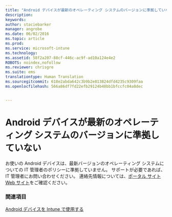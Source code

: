 ```yaml
---
title: "Android デバイスが最新のオペレーティング システムのバージョンに準拠していない | Microsoft Intune"
description: 
keywords: 
author: staciebarker
manager: angrobe
ms.date: 06/02/2016
ms.topic: article
ms.prod: 
ms.service: microsoft-intune
ms.technology: 
ms.assetid: 58f2a207-88cf-446c-ac9f-ad10a124e4e2
ROBOTS: noindex,nofollow
ms.reviewer: chrisgre
ms.suite: ems
translationtype: Human Translation
ms.sourcegitcommit: 618e2abda642c3b9b2e813824dfd4235c9309faa
ms.openlocfilehash: 566a86df7fd22efb29124b48bb1bfccfc04a8dec


---
```


# Android デバイスが最新のオペレーティング システムのバージョンに準拠していない

お使いの Android デバイスは、最新バージョンのオペレーティング システムについての IT 管理者のポリシーに準拠していません。 サポートが必要であれば、IT 管理者にお問い合わせください。 連絡先情報については、[ポータル サイト Web サイト](http://portal.manage.microsoft.com)をご確認ください。


### 関連項目
[Android デバイスを Intune で使用する](using-your-android-device-with-intune.md)



<!--HONumber=Jul16_HO4-->


